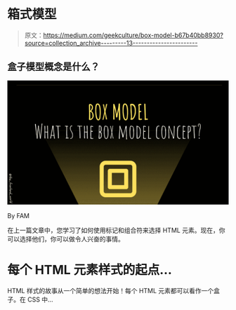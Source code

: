 # 箱式模型

> 原文：<https://medium.com/geekculture/box-model-b67b40bb8930?source=collection_archive---------13----------------------->

## 盒子模型概念是什么？

![](img/8dea3ea9984f1807d31fcb342f35add7.png)

By FAM

在上一篇文章中，您学习了如何使用标记和组合符来选择 HTML 元素。现在，你可以选择他们，你可以做令人兴奋的事情。

# 每个 HTML 元素样式的起点…

HTML 样式的故事从一个简单的想法开始！每个 HTML 元素都可以看作一个盒子。在 CSS 中…
